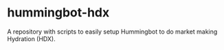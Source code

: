 # hummingbot-hdx
A repository with scripts to easily setup Hummingbot to do market making Hydration (HDX).
